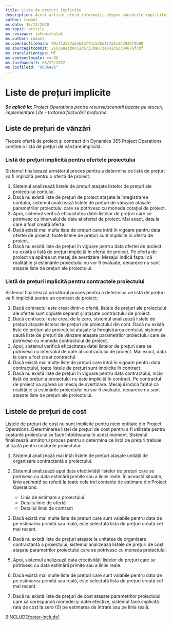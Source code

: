 ```yaml
---
title: Liste de prețuri implicite
description: Acest articol oferă informații despre vânzările implicite și listele de prețuri de cost în Operațiuni de proiect.
author: rumant
ms.date: 10/13/2020
ms.topic: article
ms.reviewer: johnmichalak
ms.author: rumant
ms.openlocfilehash: 99af12577abeb0b77dc5d8a117d1e3b292bf0b80
ms.sourcegitcommit: 260368e1d0751db713da073a641c63c04876fcdf
ms.translationtype: MT
ms.contentlocale: ro-RO
ms.lasthandoff: 06/22/2022
ms.locfileid: "9036426"
---
```

# <a name="default-price-lists"></a>Liste de prețuri implicite

_**Se aplică la:** Project Operations pentru resurse/scenarii bazate pe stocuri, implementare Lite - tratarea facturării proforma_

## <a name="sales-price-lists"></a>Liste de prețuri de vânzări

Fiecare ofertă de proiect și contract din Dynamics 365 Project Operations conține o listă de prețuri de vânzare implicită. 

### <a name="price-list-default-on-project-quotes"></a>Listă de prețuri implicită pentru ofertele proiectului
Sistemul finalizează următorul proces pentru a determina ce listă de prețuri va fi implicită pentru o ofertă de proiect:

1. Sistemul analizează listele de prețuri atașate listelor de prețuri ale proiectului contului. 
2. Dacă nu există liste de prețuri de proiect atașate la înregistrarea contului, sistemul analizează listele de prețuri de vânzare atașate parametrilor proiectului care se potrivesc cu moneda cotației de proiect.
3. Apoi, sistemul verifică eficacitatea datei listelor de prețuri care se potrivesc cu intervalul de date al ofertei de proiect. Mai exact, data la care a fost creată oferta.
4. Dacă există mai multe liste de prețuri care intră în vigoare pentru data ofertei de proiect, toate listele de prețuri sunt implicite în oferta de proiect.
5. Dacă nu există liste de prețuri în vigoare pentru data ofertei de proiect, nu există o listă de prețuri implicită în oferta de proiect. Pe oferta de proiect va apărea un mesaj de avertizare. Mesajul indică faptul că realitățile și estimările proiectului nu vor fi evaluate, deoarece nu sunt atașate liste de prețuri ale proiectului.

### <a name="price-list-default-on-project-contracts"></a>Listă de prețuri implicită pentru contractele proiectului 
Sistemul finalizează următorul proces pentru a determina ce listă de prețuri va fi implicită pentru un contract de proiect:

1. Dacă contractul este creat dintr-o ofertă, listele de prețuri ale proiectului ale ofertei sunt copiate separat și atașate contractului de proiect.
2. Dacă contractul este creat de la zero, sistemul analizează listele de prețuri atașate listelor de prețuri ale proiectului din cont. Dacă nu există liste de prețuri ale proiectului atașate la înregistrarea contului, sistemul caută liste de prețuri de vânzare atașate parametrilor proiectului care se potrivesc cu moneda contractului de proiect.
4. Apoi, sistemul verifică eficacitatea datei listelor de prețuri care se potrivesc cu intervalul de date al contractului de proiect. Mai exact, data la care a fost creat contractul.
5. Dacă există mai multe liste de prețuri care intră în vigoare pentru data contractului, toate listele de prețuri sunt implicite în contract.
6. Dacă nu există liste de prețuri în vigoare pentru data contractului, nicio listă de prețuri a proiectului nu este implicită în contract. Pe contractul de proiect va apărea un mesaj de avertizare. Mesajul indică faptul că realitățile și estimările proiectului nu vor fi evaluate, deoarece nu sunt atașate liste de prețuri ale proiectului.

## <a name="cost-price-lists"></a>Listele de prețuri de cost

Listele de prețuri de cost nu sunt implicite pentru nicio entitate din Project Operations. Determinarea listei de prețuri de cost pentru a fi utilizate pentru costurile proiectului se face întotdeauna în acest moment. Sistemul finalizează următorul proces pentru a determina ce listă de prețuri trebuie utilizată pentru costurile proiectului:

1. Sistemul analizează mai întâi listele de prețuri atașate unității de organizare contractantă a proiectului.
2. Sistemul analizează apoi data efectivității listelor de prețuri care se potrivesc cu data estimării primite sau a liniei reale. În această situație, *linia estimată* se referă la toate cele trei contexte de estimare din Project Operations:

    - Linia de estimare a proiectului
    - Detaliu linie de ofertă
    - Detaliul liniei de contract
  
3. Dacă există mai multe liste de prețuri care sunt valabile pentru data de pe estimarea primită sau reală, este selectată lista de prețuri creată cel mai recent.
4. Dacă nu există liste de prețuri atașate la unitatea de organizare contractantă a proiectului, sistemul analizează listele de prețuri de cost atașate parametrilor proiectului care se potrivesc cu moneda proiectului.
5. Apoi, sistemul analizează data efectivității listelor de prețuri care se potrivesc cu data estimării primite sau a liniei reale. 
6. Dacă există mai multe liste de prețuri care sunt valabile pentru data de pe estimarea primită sau reală, este selectată lista de prețuri creată cel mai recent.
7. Dacă nu există liste de prețuri de cost atașate parametrilor proiectului care să corespundă monedei și datei efective, sistemul face implicită rata de cost la zero (0) pe estimarea de intrare sau pe linia reală.


[!INCLUDE[footer-include](../includes/footer-banner.md)]
